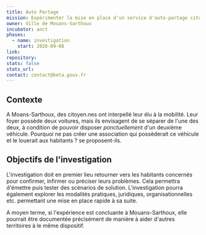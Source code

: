 ```yaml
---
title: Auto Partage
mission: Expérimenter la mise en place d'un service d'auto-partage citoyen
owner: Ville de Mouans-Sarthoux
incubator: anct
phases:
  - name: investigation
    start: 2020-09-08
link: 
repository: 
stats: false
stats_url: 
contact: contact@beta.gouv.fr
---
```


## Contexte

A Moans-Sarthoux, des citoyen.nes ont interpellé leur élu à la mobilité. 
Leur foyer possède deux voitures, mais ils envisagent de se séparer de l'une des deux, à condition de pouvoir disposer *ponctuellement* d'un deuxième véhicule.
Pourquoi ne pas créer une association qui possèderait ce véhicule et le louerait aux habitants ? se proposent-ils.


## Objectifs de l'investigation

L'investigation doit en premier lieu retourner vers les habitants concernés pour confirmer, infirmer ou préciser leurs problèmes.
Cela permettra d'émettre puis tester des scénarios de solution.
L'investigation pourra également explorer les modalités pratiques, juridiques, organisationnelles etc. permettant une mise en place rapide à sa suite.

A moyen terme, si l'expérience est concluante à Mouans-Sarthoux, elle pourrait être documentée précisément de manière à aider d'autres territoires à le même dispositif.
